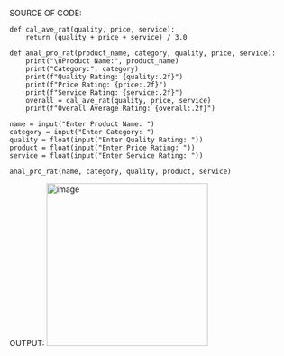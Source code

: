
SOURCE OF CODE:

    def cal_ave_rat(quality, price, service):
        return (quality + price + service) / 3.0
    
    def anal_pro_rat(product_name, category, quality, price, service):
        print("\nProduct Name:", product_name)
        print("Category:", category)
        print(f"Quality Rating: {quality:.2f}")
        print(f"Price Rating: {price:.2f}")
        print(f"Service Rating: {service:.2f}")
        overall = cal_ave_rat(quality, price, service)
        print(f"Overall Average Rating: {overall:.2f}")
    
    name = input("Enter Product Name: ")
    category = input("Enter Category: ")
    quality = float(input("Enter Quality Rating: "))
    product = float(input("Enter Price Rating: "))
    service = float(input("Enter Service Rating: "))
    
    anal_pro_rat(name, category, quality, product, service)

OUTPUT:
<img width="286" height="289" alt="image" src="https://github.com/user-attachments/assets/f60826ab-c35a-4ab5-b09e-a0d35e00cbe7" />

    
